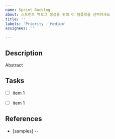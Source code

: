 ```yaml
---
name: Sprint Backlog
about: 스프린트 백로그 생성을 위해 이 템플릿을 선택하세요
title: ''
labels: 'Priority : Medium'
assignees: ''

---
```


## Description


Abstract

## Tasks

- [ ] item 1
- [ ] item 1


## References

- [samples] --
